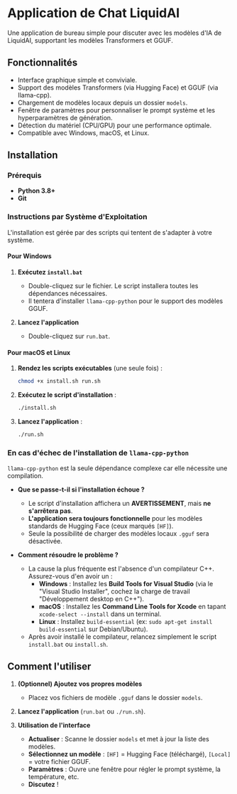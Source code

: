 # Application de Chat LiquidAI

Une application de bureau simple pour discuter avec les modèles d'IA de LiquidAI, supportant les modèles Transformers et GGUF.

## Fonctionnalités

-   Interface graphique simple et conviviale.
-   Support des modèles Transformers (via Hugging Face) et GGUF (via llama-cpp).
-   Chargement de modèles locaux depuis un dossier `models`.
-   Fenêtre de paramètres pour personnaliser le prompt système et les hyperparamètres de génération.
-   Détection du matériel (CPU/GPU) pour une performance optimale.
-   Compatible avec Windows, macOS, et Linux.

## Installation

### Prérequis

-   **Python 3.8+**
-   **Git**

### Instructions par Système d'Exploitation

L'installation est gérée par des scripts qui tentent de s'adapter à votre système.

#### Pour Windows

1.  **Exécutez `install.bat`**
    -   Double-cliquez sur le fichier. Le script installera toutes les dépendances nécessaires.
    -   Il tentera d'installer `llama-cpp-python` pour le support des modèles GGUF.

2.  **Lancez l'application**
    -   Double-cliquez sur `run.bat`.

#### Pour macOS et Linux

1.  **Rendez les scripts exécutables** (une seule fois) :
    ```bash
    chmod +x install.sh run.sh
    ```

2.  **Exécutez le script d'installation** :
    ```bash
    ./install.sh
    ```

3.  **Lancez l'application** :
    ```bash
    ./run.sh
    ```

### En cas d'échec de l'installation de `llama-cpp-python`

`llama-cpp-python` est la seule dépendance complexe car elle nécessite une compilation.

-   **Que se passe-t-il si l'installation échoue ?**
    -   Le script d'installation affichera un **AVERTISSEMENT**, mais **ne s'arrêtera pas**.
    -   **L'application sera toujours fonctionnelle** pour les modèles standards de Hugging Face (ceux marqués `[HF]`).
    -   Seule la possibilité de charger des modèles locaux `.gguf` sera désactivée.

-   **Comment résoudre le problème ?**
    -   La cause la plus fréquente est l'absence d'un compilateur C++. Assurez-vous d'en avoir un :
        -   **Windows** : Installez les **Build Tools for Visual Studio** (via le "Visual Studio Installer", cochez la charge de travail "Développement desktop en C++").
        -   **macOS** : Installez les **Command Line Tools for Xcode** en tapant `xcode-select --install` dans un terminal.
        -   **Linux** : Installez `build-essential` (ex: `sudo apt-get install build-essential` sur Debian/Ubuntu).
    -   Après avoir installé le compilateur, relancez simplement le script `install.bat` ou `install.sh`.

## Comment l'utiliser

1.  **(Optionnel) Ajoutez vos propres modèles**
    -   Placez vos fichiers de modèle `.gguf` dans le dossier `models`.

2.  **Lancez l'application** (`run.bat` ou `./run.sh`).

3.  **Utilisation de l'interface**
    -   **Actualiser** : Scanne le dossier `models` et met à jour la liste des modèles.
    -   **Sélectionnez un modèle** : `[HF]` = Hugging Face (téléchargé), `[Local]` = votre fichier GGUF.
    -   **Paramètres** : Ouvre une fenêtre pour régler le prompt système, la température, etc.
    -   **Discutez** !
